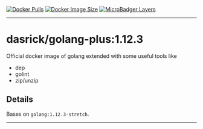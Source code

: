 [![Docker Pulls][dockerpull-image]][dockerpull-url]
[![Docker Image Size][dockerimagesize-image]][dockerimagesize-url]
[![MicroBadger Layers][dockerimagelayer-image]][dockerimagelayer-url]

***

# dasrick/golang-plus:1.12.3

Official docker image of golang extended with some useful tools like

* dep
* golint
* zip/unzip

## Details

Bases on `golang:1.12.3-stretch`.

***

[dockerimagesize-image]: https://img.shields.io/microbadger/image-size/dasrick/golang-plus/1.12.3.svg?style=flat-square
[dockerimagesize-url]: https://hub.docker.com/r/dasrick/golang-plus

[dockerimagelayer-image]: https://img.shields.io/microbadger/layers/dasrick/golang-plus/1.12.3.svg?style=flat-square
[dockerimagelayer-url]: https://hub.docker.com/r/dasrick/golang-plus

[dockerpull-image]: https://img.shields.io/docker/pulls/dasrick/golang-plus.svg?style=flat-square
[dockerpull-url]: https://hub.docker.com/r/dasrick/golang-plus
